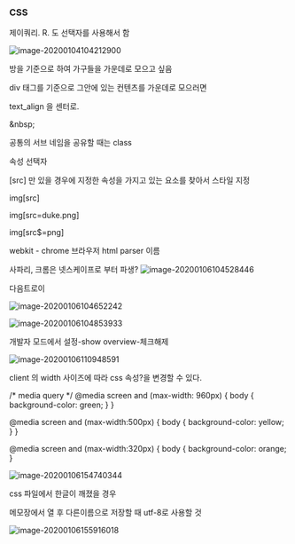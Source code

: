 ### CSS

제이쿼리. R. 도 선택자를 사용해서 함

![image-20200104104212900](C:\Users\student\AppData\Roaming\Typora\typora-user-images\image-20200104104212900.png)

방을 기준으로 하여 가구들을 가운데로 모으고 싶음

div 태그를 기준으로 그안에 있는 컨텐츠를 가운데로 모으러면

text_align 을 센터로. 

\&nbsp;

공통의 서브 네임을 공유할 때는 class



속성 선택자

[src] 만 있을 경우에 지정한 속성을 가지고 있는 요소를 찾아서 스타일 지정

img[src]

img[src=duke.png]

img[src$=png]



webkit - chrome 브라우저 html parser 이름

사파리, 크롬은 넷스케이프로 부터 파생?
![image-20200106104528446](C:\Users\student\AppData\Roaming\Typora\typora-user-images\image-20200106104528446.png)



다음트로이

![image-20200106104652242](C:\Users\student\AppData\Roaming\Typora\typora-user-images\image-20200106104652242.png)

![image-20200106104853933](C:\Users\student\AppData\Roaming\Typora\typora-user-images\image-20200106104853933.png)

개발자 모드에서 설정-show overview-체크해제

![image-20200106110948591](C:\Users\student\AppData\Roaming\Typora\typora-user-images\image-20200106110948591.png)



client 의 width 사이즈에 따라 css 속성?을 변경할 수 있다.

/* media query */
@media screen and (max-width: 960px) {
	body {
		background-color: green;
	}
}

@media screen and (max-width:500px) {
	body {
		background-color: yellow;
	}
}

@media screen and (max-width:320px) {
	body {
		background-color: orange;
	}



![image-20200106154740344](C:\Users\student\AppData\Roaming\Typora\typora-user-images\image-20200106154740344.png)

css 파일에서 한글이 깨졌을 경우

메모장에서 열 후 다른이름으로 저장할 때 utf-8로 사용할 것

![image-20200106155916018](C:\Users\student\AppData\Roaming\Typora\typora-user-images\image-20200106155916018.png)



